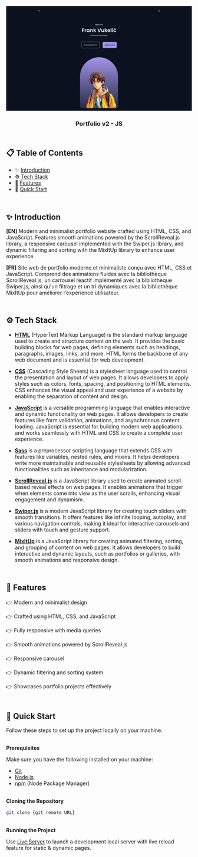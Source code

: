 <div align="center">
    <a href="https://portfolio-v2js-fv.netlify.app" target="_blank">
      <img src="./design/preview.png" alt="Project Banner">
    </a>
  <h3 align="center">Portfolio v2 - JS</h3>
</div>

##  <br /> 📋 <a name="table">Table of Contents</a>

- ✨ [Introduction](#introduction)
- ⚙️ [Tech Stack](#tech-stack)
- 📝 [Features](#features)
- 🚀 [Quick Start](#quick-start)

##  <br /> <a name="introduction">✨ Introduction</a>

**[EN]** Modern and minimalist portfolio website crafted using HTML, CSS, and JavaScript. Features smooth animations powered by the ScrollReveal.js library, a responsive carousel implemented with the Swiper.js library, and dynamic filtering and sorting with the MixItUp library to enhance user experience.

**[FR]** Site web de portfolio moderne et minimaliste conçu avec HTML, CSS et JavaScript. Comprend des animations fluides avec la bibliothèque ScrollReveal.js, un carrousel réactif implémenté avec la bibliothèque Swiper.js, ainsi qu'un filtrage et un tri dynamiques avec la bibliothèque MixItUp pour améliorer l'expérience utilisateur.

##  <br /> <a name="tech-stack">⚙️ Tech Stack</a>

- [**HTML**](https://developer.mozilla.org/en-US/docs/Web/HTML) (HyperText Markup Language) is the standard markup language used to create and structure content on the web. It provides the basic building blocks for web pages, defining elements such as headings, paragraphs, images, links, and more. HTML forms the backbone of any web document and is essential for web development.

- [**CSS**](https://developer.mozilla.org/en-US/docs/Web/CSS) (Cascading Style Sheets) is a stylesheet language used to control the presentation and layout of web pages. It allows developers to apply styles such as colors, fonts, spacing, and positioning to HTML elements. CSS enhances the visual appeal and user experience of a website by enabling the separation of content and design.

- [**JavaScript**](https://developer.mozilla.org/en-US/docs/Web/JavaScript) is a versatile programming language that enables interactive and dynamic functionality on web pages. It allows developers to create features like form validation, animations, and asynchronous content loading. JavaScript is essential for building modern web applications and works seamlessly with HTML and CSS to create a complete user experience.

- [**Sass**](https://sass-lang.com/documentation/) is a preprocessor scripting language that extends CSS with features like variables, nested rules, and mixins. It helps developers write more maintainable and reusable stylesheets by allowing advanced functionalities such as inheritance and modularization.

- [**ScrollReveal.js**](https://scrollrevealjs.org/guide/installation.html) is a JavaScript library used to create animated scroll-based reveal effects on web pages. It enables animations that trigger when elements come into view as the user scrolls, enhancing visual engagement and dynamism.

- [**Swiper.js**](https://swiperjs.com/get-started) is a modern JavaScript library for creating touch sliders with smooth transitions. It offers features like infinite looping, autoplay, and various navigation controls, making it ideal for interactive carousels and sliders with touch and gesture support.

- [**MixItUp**](https://github.com/patrickkunka/mixitup/) is a JavaScript library for creating animated filtering, sorting, and grouping of content on web pages. It allows developers to build interactive and dynamic layouts, such as portfolios or galleries, with smooth animations and responsive design.


## <br/> <a name="features">📝 Features</a>
👉 Modern and minimalist design

👉 Crafted using HTML, CSS, and JavaScript

👉 Fully responsive with media queries

👉 Smooth animations powered by ScrollReveal.js

👉 Responsive carousel 

👉 Dynamic filtering and sorting system 

👉 Showcases portfolio projects effectively










## <br /> <a name="quick-start">🚀 Quick Start</a>

Follow these steps to set up the project locally on your machine.

<br/>**Prerequisites**

Make sure you have the following installed on your machine:

- [Git](https://git-scm.com/)
- [Node.js](https://nodejs.org/en)
- [npm](https://www.npmjs.com/) (Node Package Manager)

<br/>**Cloning the Repository**

```bash
git clone {git remote URL}
```

<br/>**Running the Project**

Use [Live Server](https://marketplace.visualstudio.com/items?itemName=ritwickdey.LiveServer)
to launch a development local server with live reload feature for static & dynamic pages.